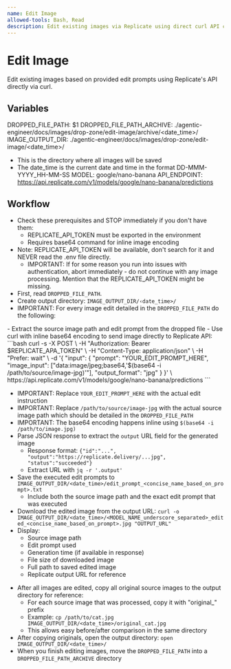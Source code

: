 ```yaml
---
name: Edit Image
allowed-tools: Bash, Read
description: Edit existing images via Replicate using direct curl API calls
---
```


# Edit Image

Edit existing images based on provided edit prompts using Replicate's API directly via curl.

## Variables

DROPPED_FILE_PATH: $1
DROPPED_FILE_PATH_ARCHIVE: ./agentic-engineer/docs/images/drop-zone/edit-image/archive/<date_time>/
IMAGE_OUTPUT_DIR: ./agentic-engineer/docs/images/drop-zone/edit-image/<date_time>/
- This is the directory where all images will be saved
- The date_time is the current date and time in the format DD-MMM-YYYY_HH-MM-SS
MODEL: google/nano-banana
API_ENDPOINT: https://api.replicate.com/v1/models/google/nano-banana/predictions

## Workflow
- Check these prerequisites and STOP immediately if you don't have them:
  - REPLICATE_API_TOKEN must be exported in the environment
  - Requires base64 command for inline image encoding
- Note: REPLICATE_API_TOKEN will be available, don't search for it and NEVER read the .env file directly.
  - IMPORTANT: If for some reason you run into issues with authentication, abort immediately - do not continue with any image processing. Mention that the REPLICATE_API_TOKEN might be missing.
- First, read `DROPPED_FILE_PATH`.
- Create output directory: `IMAGE_OUTPUT_DIR/‹date_time>/`
- IMPORTANT: For every image edit detailed in the `DROPPED_FILE_PATH` do the following:

<image-loop>
  - Extract the source image path and edit prompt from the dropped file
  - Use curl with inline base64 encoding to send image directly to Replicate API:
    ```bash
    curl -s -X POST \
      -H "Authorization: Bearer $REPLICATE_APA_TOKEN" \
      -H "Content-Type: application/json" \
      -H "Prefer: wait" \
      -d '{
        "input": {
          "prompt": "YOUR_EDIT_PROMPT_HERE",
          "image_input": ["data:image/jpeg;base64,'$(base64 -i /path/to/source/image-jpg)'"],
          "output_format": "jpg"
        }
      }' \
      https://api.replicate.com/v1/models/google/nano-banana/predictions
  ```

  - IMPORTANT: Replace `YOUR_EDIT_PROMPT_HERE` with the actual edit instruction
  - IMPORTANT: Replace `/path/to/source/image-jpg` with the actual source image path which should be detailed in the `DROPPED_FILE_PATH`
  - IMPORTANT: The base64 encoding happens inline using `$(base64 -i /path/to/image.jpg)`
  - Parse JSON response to extract the `output` URL field for the generated image
    - Response format: `{"id":"...", "output":"https://replicate.delivery/...jpg", "status":"succeeded"}`
    - Extract URL with `jq -r '.output'`
  - Save the executed edit prompts to `IMAGE_OUTPUT_DIR/<date_time>/edit_prompt_<concise_name_based_on_prompt>.txt`
    - Include both the source image path and the exact edit prompt that was executed
  - Download the edited image from the output URL: `curl -o IMAGE_OUTPUT_DIR/<date_time>/<MODEL_NAME_underscore_separated>_edited_<concise_name_based_on_prompt>.jpg "OUTPUT_URL"`
  - Display:
    - Source image path
    - Edit prompt used
    - Generation time (if available in response)
    - File size of downloaded image
    - Full path to saved edited image
    - Replicate output URL for reference
</image-loop>

- After all images are edited, copy all original source images to the output directory for reference:
  - For each source image that was processed, copy it with "original_" prefix
  - Example: `cp /path/to/cat.jpg IMAGE_OUTPUT_DIR/<date_time>/original_cat.jpg`
  - This allows easy before/after comparison in the same directory
- After copying originals, open the output directory: `open IMAGE_OUTPUT_DIR/<date_time>/`
- When you finish editing images, move the `DROPPED_FILE_PATH` into a `DROPPED_FILE_PATH_ARCHIVE` directory